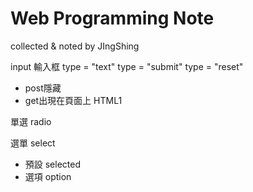 # Web Programming Note
collected & noted by JIngShing

input 輸入框
type = "text"
type = "submit"
type = "reset"

* post隱藏
* get出現在頁面上
HTML1

單選 radio

選單 select
* 預設 selected
* 選項 option
